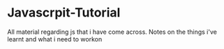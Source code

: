 # Javascrpit-Tutorial
All material regarding js that i have come across. Notes on the things i've learnt and what i need to workon 
